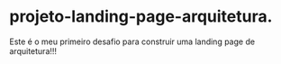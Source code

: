 # projeto-landing-page-arquitetura.
Este é o meu primeiro desafio para construir uma landing page de arquitetura!!!
